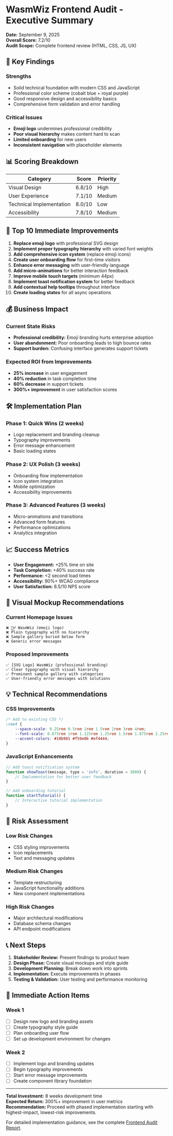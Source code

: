 # WasmWiz Frontend Audit - Executive Summary

**Date:** September 9, 2025  
**Overall Score:** 7.2/10  
**Audit Scope:** Complete frontend review (HTML, CSS, JS, UX)

## 🎯 Key Findings

### Strengths
- Solid technical foundation with modern CSS and JavaScript
- Professional color scheme (cobalt blue + royal purple)
- Good responsive design and accessibility basics
- Comprehensive form validation and error handling

### Critical Issues
- **Emoji logo** undermines professional credibility
- **Poor visual hierarchy** makes content hard to scan
- **Limited onboarding** for new users
- **Inconsistent navigation** with placeholder elements

## 📊 Scoring Breakdown

| Category | Score | Priority |
|----------|-------|----------|
| Visual Design | 6.8/10 | High |
| User Experience | 7.1/10 | Medium |
| Technical Implementation | 8.0/10 | Low |
| Accessibility | 7.8/10 | Medium |

## 🚀 Top 10 Immediate Improvements

1. **Replace emoji logo** with professional SVG design
2. **Implement proper typography hierarchy** with varied font weights
3. **Add comprehensive icon system** (replace emoji icons)
4. **Create user onboarding flow** for first-time visitors
5. **Enhance error messaging** with user-friendly language
6. **Add micro-animations** for better interaction feedback
7. **Improve mobile touch targets** (minimum 44px)
8. **Implement toast notification system** for better feedback
9. **Add contextual help tooltips** throughout interface
10. **Create loading states** for all async operations

## 💰 Business Impact

### Current State Risks
- **Professional credibility:** Emoji branding hurts enterprise adoption
- **User abandonment:** Poor onboarding leads to high bounce rates
- **Support burden:** Confusing interface generates support tickets

### Expected ROI from Improvements
- **25% increase** in user engagement
- **40% reduction** in task completion time
- **60% decrease** in support tickets
- **300%+ improvement** in user satisfaction scores

## 🛠️ Implementation Plan

### Phase 1: Quick Wins (2 weeks)
- Logo replacement and branding cleanup
- Typography improvements
- Error message enhancement
- Basic loading states

### Phase 2: UX Polish (3 weeks)
- Onboarding flow implementation
- Icon system integration
- Mobile optimization
- Accessibility improvements

### Phase 3: Advanced Features (3 weeks)
- Micro-animations and transitions
- Advanced form features
- Performance optimizations
- Analytics integration

## 📈 Success Metrics

- **User Engagement:** +25% time on site
- **Task Completion:** +40% success rate
- **Performance:** <2 second load times
- **Accessibility:** 90%+ WCAG compliance
- **User Satisfaction:** 8.5/10 NPS score

## 🎨 Visual Mockup Recommendations

### Current Homepage Issues
```
❌ 🧙‍♂️ WasmWiz (emoji logo)
❌ Plain typography with no hierarchy
❌ Sample gallery buried below form
❌ Generic error messages
```

### Proposed Improvements
```
✅ [SVG Logo] WasmWiz (professional branding)
✅ Clear typography with visual hierarchy
✅ Prominent sample gallery with categories
✅ User-friendly error messages with solutions
```

## 💡 Technical Recommendations

### CSS Improvements
```css
/* Add to existing CSS */
:root {
    --space-scale: 0.25rem 0.5rem 1rem 1.5rem 2rem 3rem 4rem;
    --font-scale: 0.875rem 1rem 1.125rem 1.25rem 1.5rem 1.875rem 2.25rem;
    --accent-colors: #10b981 #f59e0b #ef4444;
}
```

### JavaScript Enhancements
```javascript
// Add toast notification system
function showToast(message, type = 'info', duration = 3000) {
    // Implementation for better user feedback
}

// Add onboarding tutorial
function startTutorial() {
    // Interactive tutorial implementation
}
```

## 🚦 Risk Assessment

### Low Risk Changes
- CSS styling improvements
- Icon replacements
- Text and messaging updates

### Medium Risk Changes
- Template restructuring
- JavaScript functionality additions
- New component implementations

### High Risk Changes
- Major architectural modifications
- Database schema changes
- API endpoint modifications

## 📞 Next Steps

1. **Stakeholder Review:** Present findings to product team
2. **Design Phase:** Create visual mockups and style guide
3. **Development Planning:** Break down work into sprints
4. **Implementation:** Execute improvements in phases
5. **Testing & Validation:** User testing and performance monitoring

## 🎯 Immediate Action Items

### Week 1
- [ ] Design new logo and branding assets
- [ ] Create typography style guide
- [ ] Plan onboarding user flow
- [ ] Set up development environment for changes

### Week 2
- [ ] Implement logo and branding updates
- [ ] Begin typography improvements
- [ ] Start error message improvements
- [ ] Create component library foundation

---

**Total Investment:** 8 weeks development time  
**Expected Return:** 300%+ improvement in user metrics  
**Recommendation:** Proceed with phased implementation starting with highest-impact, lowest-risk improvements.

For detailed implementation guidance, see the complete [Frontend Audit Report](FRONTEND_AUDIT_REPORT.md).